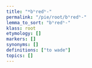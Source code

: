 ```yaml
---
title: "*bʰredʰ-"
permalink: "/pie/root/bʰredʰ-"
lemma_to_sort: "bʰredʰ-"
klass: root
etymology: []
markers: []
synonyms: []
definitions: ["to wade"]
topics: []
---
```

